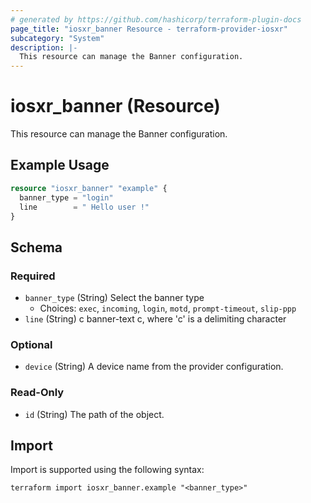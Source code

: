 ```yaml
---
# generated by https://github.com/hashicorp/terraform-plugin-docs
page_title: "iosxr_banner Resource - terraform-provider-iosxr"
subcategory: "System"
description: |-
  This resource can manage the Banner configuration.
---
```


# iosxr_banner (Resource)

This resource can manage the Banner configuration.

## Example Usage

```terraform
resource "iosxr_banner" "example" {
  banner_type = "login"
  line        = " Hello user !"
}
```

<!-- schema generated by tfplugindocs -->
## Schema

### Required

- `banner_type` (String) Select the banner type
  - Choices: `exec`, `incoming`, `login`, `motd`, `prompt-timeout`, `slip-ppp`
- `line` (String) c banner-text c, where 'c' is a delimiting character

### Optional

- `device` (String) A device name from the provider configuration.

### Read-Only

- `id` (String) The path of the object.

## Import

Import is supported using the following syntax:

```shell
terraform import iosxr_banner.example "<banner_type>"
```
